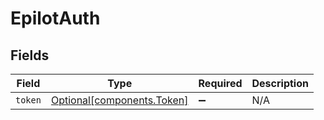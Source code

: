 # EpilotAuth


## Fields

| Field                                                          | Type                                                           | Required                                                       | Description                                                    |
| -------------------------------------------------------------- | -------------------------------------------------------------- | -------------------------------------------------------------- | -------------------------------------------------------------- |
| `token`                                                        | [Optional[components.Token]](../../models/components/token.md) | :heavy_minus_sign:                                             | N/A                                                            |
